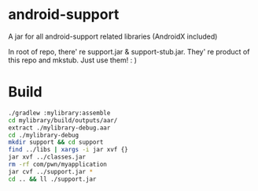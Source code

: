# android-support
A jar for all android-support related libraries (AndroidX included)

In root of repo, there' re support.jar & support-stub.jar. They' re product of this repo and mkstub. Just use them! : )

# Build
```bash
./gradlew :mylibrary:assemble
cd mylibrary/build/outputs/aar/
extract ./mylibrary-debug.aar
cd ./mylibrary-debug
mkdir support && cd support
find ../libs | xargs -i jar xvf {}
jar xvf ../classes.jar
rm -rf com/pwn/myapplication
jar cvf ../support.jar *
cd .. && ll ./support.jar
```
